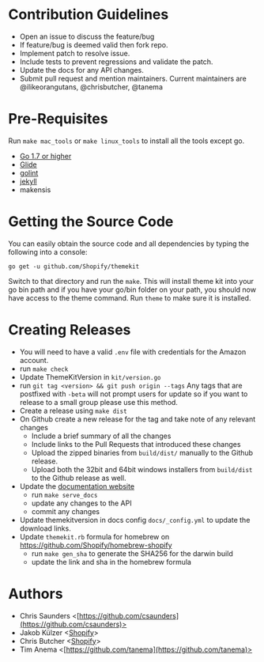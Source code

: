 # Contribution Guidelines

- Open an issue to discuss the feature/bug
- If feature/bug is deemed valid then fork repo.
- Implement patch to resolve issue.
- Include tests to prevent regressions and validate the patch.
- Update the docs for any API changes.
- Submit pull request and mention maintainers. Current maintainers are @ilikeorangutans, @chrisbutcher, @tanema

# Pre-Requisites

Run `make mac_tools` or `make linux_tools` to install all the tools except go.

- [Go 1.7 or higher](https://golang.org/dl)
- [Glide](https://github.com/Masterminds/glide)
- [golint](https://github.com/golang/lint)
- [jekyll](https://jekyllrb.com/docs/installation/)
- makensis

# Getting the Source Code

You can easily obtain the source code and all dependencies by typing the following
into a console:

```
go get -u github.com/Shopify/themekit
```

Switch to that directory and run the `make`. This will install theme kit into your
go bin path and if you have your go/bin folder on your path, you should now have
access to the theme command. Run `theme` to make sure it is installed.

# Creating Releases

- You will need to have a valid `.env` file with credentials for the Amazon account.
- run `make check`
- Update ThemeKitVersion in `kit/version.go`
- run `git tag <version> && git push origin --tags`
  Any tags that are postfixed with `-beta` will not prompt users for update so if
  you want to release to a small group please use this method.
- Create a release using `make dist`
- On Github create a new release for the tag and take note of any relevant changes
  - Include a brief summary of all the changes
  - Include links to the Pull Requests that introduced these changes
  - Upload the zipped binaries from `build/dist/` manually to the Github release.
  - Upload both the 32bit and 64bit windows installers from `build/dist` to the Github release as well.
- Update the [documentation website](https://shopify.github.io/themekit/)
  - run `make serve_docs`
  - update any changes to the API
  - commit any changes
- Update themekitversion in docs config `docs/_config.yml` to update the download links.
- Update `themekit.rb` formula for homebrew on https://github.com/Shopify/homebrew-shopify
  - run `make gen_sha` to generate the SHA256 for the darwin build
  - update the link and sha in the homebrew formula

# Authors

- Chris Saunders <[https://github.com/csaunders](https://github.com/csaunders)>
- Jakob Külzer <[Shopify](https://shopify.com)>
- Chris Butcher <[Shopify](https://shopify.com)>
- Tim Anema <[https://github.com/tanema](https://github.com/tanema)>
